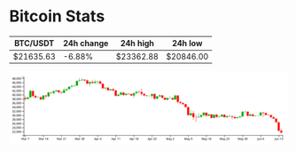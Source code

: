 # Bitcoin Stats

BTC/USDT|24h change|24h high|24h low|
|---|---|---|---|
|$21635.63|-6.88%|$23362.88|$20846.00|

<img src="./chart.svg">
